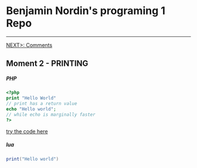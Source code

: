 #  Benjamin Nordin's programing 1 Repo #

***
[NEXT\>: Comments](../comments/code.md)

##  Moment 2 - PRINTING ##

##### PHP #####

``` php
<?php
print "Hello World"
// print has a return value
echo "Hello world";
// while echo is marginally faster
?>
```
[try the code here]()

##### lua #####
``` lua
print("Hello world")
```
